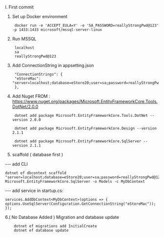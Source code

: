 I. First commit 

1. Set up Docker environment 

        docker run -e 'ACCEPT_EULA=Y' -e 'SA_PASSWORD=reallyStrongPwd@123' -p 1433:1433 microsoft/mssql-server-linux
2. Run MSSQL 
        
        localhost
        sa
        reallyStrongPwd@123

3. Add ConnectionString in appsetting.json
    
        "ConnectionStrings": {
        "eStoreMac": "server=localhost;database=eStore20;user=sa;password=reallyStrongPwd@123"
        },

4. Add Nuget 
        FROM : https://www.nuget.org/packages/Microsoft.EntityFrameworkCore.Tools.DotNet/2.0.0 
    
        dotnet add package Microsoft.EntityFrameworkCore.Tools.DotNet --version 2.0.0
        
        dotnet add package Microsoft.EntityFrameworkCore.Design --version 2.1.1
        
        dotnet add package Microsoft.EntityFrameworkCore.SqlServer --version 2.1.1

5. scaffold ( database first )

---  add CLI

    dotnet ef dbcontext scaffold "server=localhost;database=eStore20;user=sa;password=reallyStrongPwd@123" Microsoft.EntityFrameworkCore.SqlServer -o Models -c MyDbContext

--- add service in startup.cs: 
    
    services.AddDbContext<MyDbContext>(options => {
    options.UseSqlServer(Configuration.GetConnectionString("eStoreMac"));
    });

6.( No Database Added ) Migration and database update
    
        dotnet ef migrations add InitialCreate
        dotnet ef database update

